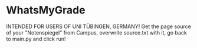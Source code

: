 # WhatsMyGrade
INTENDED FOR USERS OF UNI TÜBINGEN, GERMANY! Get the page source of your "Notenspiegel" from Campus, overwrite source.txt with it, go back to main.py and click run!

